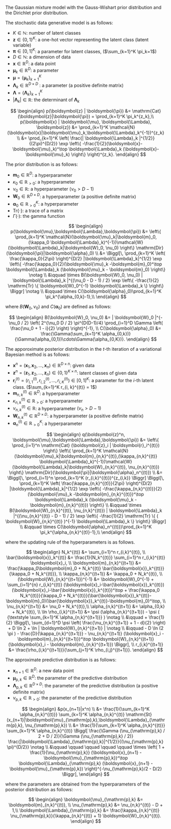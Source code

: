 <!-- Document Author
Yuta Nakahara <yuta.nakahara@aoni.waseda.jp>
Naoki Ichijo <1jonao@fuji.waseda.jp>
-->

The Gaussian mixture model with the Gauss-Wishart prior distribution and the Dirichlet prior distribution.

The stochastic data generative model is as follows:

* $K \in \mathbb{N}$: number of latent classes
* $\boldsymbol{z} \in \{ 0, 1 \}^K$: a one-hot vector representing the latent class (latent variable)
* $\boldsymbol{\pi} \in [0, 1]^K$: a parameter for latent classes, ($\sum_{k=1}^K \pi_k=1$)
* $D \in \mathbb{N}$: a dimension of data
* $\boldsymbol{x} \in \mathbb{R}^D$: a data point
* $\boldsymbol{\mu}_k \in \mathbb{R}^D$: a parameter
* $\boldsymbol{\mu} = \{ \boldsymbol{\mu}_k \}_{k=1}^K$
* $\boldsymbol{\Lambda}_k \in \mathbb{R}^{D\times D}$ : a parameter (a positive definite matrix)
* $\boldsymbol{\Lambda} = \{ \boldsymbol{\Lambda}_k \}_{k=1}^K$
* $| \boldsymbol{\Lambda}_k | \in \mathbb{R}$: the determinant of $\boldsymbol{\Lambda}_k$

$$
\begin{align}
    p(\boldsymbol{z} | \boldsymbol{\pi}) &= \mathrm{Cat}(\boldsymbol{z}|\boldsymbol{\pi}) = \prod_{k=1}^K \pi_k^{z_k},\\
    p(\boldsymbol{x} | \boldsymbol{\mu}, \boldsymbol{\Lambda}, \boldsymbol{z}) &= \prod_{k=1}^K \mathcal{N}(\boldsymbol{x}|\boldsymbol{\mu}_k,\boldsymbol{\Lambda}_k^{-1})^{z_k} \\
    &= \prod_{k=1}^K \left( \frac{| \boldsymbol{\Lambda}_k |^{1/2}}{(2\pi)^{D/2}} \exp \left\{ -\frac{1}{2}(\boldsymbol{x}-\boldsymbol{\mu}_k)^\top \boldsymbol{\Lambda}_k (\boldsymbol{x}-\boldsymbol{\mu}_k) \right\} \right)^{z_k}.
\end{align}
$$

The prior distribution is as follows:

* $\boldsymbol{m}_0 \in \mathbb{R}^{D}$: a hyperparameter
* $\kappa_0 \in \mathbb{R}_{>0}$: a hyperparameter
* $\nu_0 \in \mathbb{R}$: a hyperparameter ($\nu_0 > D-1$)
* $\boldsymbol{W}_0 \in \mathbb{R}^{D\times D}$: a hyperparameter (a positive definite matrix)
* $\boldsymbol{\alpha}_0 \in \mathbb{R}_{> 0}^K$: a hyperparameter
* $\mathrm{Tr} \{ \cdot \}$: a trace of a matrix
* $\Gamma (\cdot)$: the gamma function

$$
\begin{align}
    p(\boldsymbol{\mu},\boldsymbol{\Lambda},\boldsymbol{\pi}) &= \left\{ \prod_{k=1}^K \mathcal{N}(\boldsymbol{\mu}_k|\boldsymbol{m}_0,(\kappa_0 \boldsymbol{\Lambda}_k)^{-1})\mathcal{W}(\boldsymbol{\Lambda}_k|\boldsymbol{W}_0, \nu_0) \right\} \mathrm{Dir}(\boldsymbol{\pi}|\boldsymbol{\alpha}_0) \\
    &= \Biggl[\, \prod_{k=1}^K \left( \frac{\kappa_0}{2\pi} \right)^{D/2} |\boldsymbol{\Lambda}_k|^{1/2} \exp \left\{ -\frac{\kappa_0}{2}(\boldsymbol{\mu}_k -\boldsymbol{m}_0)^\top \boldsymbol{\Lambda}_k (\boldsymbol{\mu}_k - \boldsymbol{m}_0) \right\} \notag \\
    &\qquad \times B(\boldsymbol{W}_0, \nu_0) | \boldsymbol{\Lambda}_k |^{(\nu_0 - D - 1) / 2} \exp \left\{ -\frac{1}{2} \mathrm{Tr} \{ \boldsymbol{W}_0^{-1} \boldsymbol{\Lambda}_k \} \right\} \Biggr] \notag \\
    &\qquad \times C(\boldsymbol{\alpha}_0)\prod_{k=1}^K \pi_k^{\alpha_{0,k}-1},\\
\end{align}
$$

where $B(\boldsymbol{W}_0, \nu_0)$ and $C(\boldsymbol{\alpha}_0)$ are defined as follows:

$$
\begin{align}
    B(\boldsymbol{W}_0, \nu_0) &= | \boldsymbol{W}_0 |^{-\nu_0 / 2} \left( 2^{\nu_0 D / 2} \pi^{D(D-1)/4} \prod_{i=1}^D \Gamma \left( \frac{\nu_0 + 1 - i}{2} \right) \right)^{-1}, \\
    C(\boldsymbol{\alpha}_0) &= \frac{\Gamma(\sum_{k=1}^K \alpha_{0,k})}{\Gamma(\alpha_{0,1})\cdots\Gamma(\alpha_{0,K})}.
\end{align}
$$

The apporoximate posterior distribution in the $t$-th iteration of a variational Bayesian method is as follows:

* $\boldsymbol{x}^n = (\boldsymbol{x}_1, \boldsymbol{x}_2, \dots , \boldsymbol{x}_n) \in \mathbb{R}^{D \times n}$: given data
* $\boldsymbol{z}^n = (\boldsymbol{z}_1, \boldsymbol{z}_2, \dots , \boldsymbol{z}_n) \in \{ 0, 1 \}^{K \times n}$: latent classes of given data
* $\boldsymbol{r}_i^{(t)} = (r_{i,1}^{(t)}, r_{i,2}^{(t)}, \dots , r_{i,K}^{(t)}) \in [0, 1]^K$: a parameter for the $i$-th latent class. ($\sum_{k=1}^K r_{i, k}^{(t)} = 1$)
* $\boldsymbol{m}_{n,k}^{(t)} \in \mathbb{R}^{D}$: a hyperparameter
* $\kappa_{n,k}^{(t)} \in \mathbb{R}_{>0}$: a hyperparameter
* $\nu_{n,k}^{(t)} \in \mathbb{R}$: a hyperparameter $(\nu_n > D-1)$
* $\boldsymbol{W}_{n,k}^{(t)} \in \mathbb{R}^{D\times D}$: a hyperparameter (a positive definite matrix)
* $\boldsymbol{\alpha}_n^{(t)} \in \mathbb{R}_{> 0}^K$: a hyperparameter

$$
\begin{align}
    q(\boldsymbol{z}^n, \boldsymbol{\mu},\boldsymbol{\Lambda},\boldsymbol{\pi}) &= \left\{ \prod_{i=1}^n \mathrm{Cat} (\boldsymbol{z}_i | \boldsymbol{r}_i^{(t)}) \right\} \left\{ \prod_{k=1}^K \mathcal{N}(\boldsymbol{\mu}_k|\boldsymbol{m}_{n,k}^{(t)},(\kappa_{n,k}^{(t)} \boldsymbol{\Lambda}_k)^{-1})\mathcal{W}(\boldsymbol{\Lambda}_k|\boldsymbol{W}_{n,k}^{(t)}, \nu_{n,k}^{(t)}) \right\} \mathrm{Dir}(\boldsymbol{\pi}|\boldsymbol{\alpha}_n^{(t)}) \\
    &= \Biggl[\, \prod_{i=1}^n \prod_{k=1}^K (r_{i,k}^{(t)})^{z_{i,k}} \Biggr] \Biggl[\, \prod_{k=1}^K \left( \frac{\kappa_{n,k}^{(t)}}{2\pi} \right)^{D/2} |\boldsymbol{\Lambda}_k|^{1/2} \exp \left\{ -\frac{\kappa_{n,k}^{(t)}}{2}(\boldsymbol{\mu}_k -\boldsymbol{m}_{n,k}^{(t)})^\top \boldsymbol{\Lambda}_k (\boldsymbol{\mu}_k - \boldsymbol{m}_{n,k}^{(t)}) \right\} \\
    &\qquad \times B(\boldsymbol{W}_{n,k}^{(t)}, \nu_{n,k}^{(t)}) | \boldsymbol{\Lambda}_k |^{(\nu_{n,k}^{(t)} - D - 1) / 2} \exp \left\{ -\frac{1}{2} \mathrm{Tr} \{ ( \boldsymbol{W}_{n,k}^{(t)} )^{-1} \boldsymbol{\Lambda}_k \} \right\} \Biggr] \\
    &\qquad \times C(\boldsymbol{\alpha}_n^{(t)})\prod_{k=1}^K \pi_k^{\alpha_{n,k}^{(t)}-1},\\
\end{align}
$$

where the updating rule of the hyperparameters is as follows.

$$
\begin{align}
    N_k^{(t)} &= \sum_{i=1}^n r_{i,k}^{(t)}, \\
    \bar{\boldsymbol{x}}_k^{(t)} &= \frac{1}{N_k^{(t)}} \sum_{i=1}^n r_{i,k}^{(t)} \boldsymbol{x}_i, \\
    \boldsymbol{m}_{n,k}^{(t+1)} &= \frac{\kappa_0\boldsymbol{m}_0 + N_k^{(t)} \bar{\boldsymbol{x}}_k^{(t)}}{\kappa_0 + N_k^{(t)}}, \\
    \kappa_{n,k}^{(t+1)} &= \kappa_0 + N_k^{(t)}, \\
    (\boldsymbol{W}_{n,k}^{(t+1)})^{-1} &= \boldsymbol{W}_0^{-1} + \sum_{i=1}^{n} r_{i,k}^{(t)} (\boldsymbol{x}_i-\bar{\boldsymbol{x}}_k^{(t)})(\boldsymbol{x}_i-\bar{\boldsymbol{x}}_k^{(t)})^\top + \frac{\kappa_0 N_k^{(t)}}{\kappa_0 + N_k^{(t)}}(\bar{\boldsymbol{x}}_k^{(t)}-\boldsymbol{m}_0)(\bar{\boldsymbol{x}}_k^{(t)}-\boldsymbol{m}_0)^\top, \\
    \nu_{n,k}^{(t+1)} &= \nu_0 + N_k^{(t)},\\
    \alpha_{n,k}^{(t+1)} &= \alpha_{0,k} + N_k^{(t)}, \\
    \ln \rho_{i,k}^{(t+1)} &= \psi (\alpha_{n,k}^{(t+1)}) - \psi ( {\textstyle \sum_{k=1}^K \alpha_{n,k}^{(t+1)}} ) \notag \\
    &\qquad + \frac{1}{2} \Biggl[\, \sum_{d=1}^D \psi \left( \frac{\nu_{n,k}^{(t+1)} + 1 - d}{2} \right) + D \ln 2 + \ln | \boldsymbol{W}_{n,k}^{(t+1)} | \notag \\
    &\qquad - D \ln (2 \pi ) - \frac{D}{\kappa_{n,k}^{(t+1)}} - \nu_{n,k}^{(t+1)} (\boldsymbol{x}_i - \boldsymbol{m}_{n,k}^{(t+1)})^\top \boldsymbol{W}_{n,k}^{(t+1)} (\boldsymbol{x}_i - \boldsymbol{m}_{n,k}^{(t+1)}) \Biggr], \\
    r_{i,k}^{(t+1)} &= \frac{\rho_{i,k}^{(t+1)}}{\sum_{j=1}^K \rho_{i,j}^{(t+1)}}.
\end{align}
$$

The approximate predictive distribution is as follows:

* $\boldsymbol{x}_{n+1} \in \mathbb{R}^D$: a new data point
* $\boldsymbol{\mu}_{\mathrm{p},k} \in \mathbb{R}^D$: the parameter of the predictive distribution
* $\boldsymbol{\Lambda}_{\mathrm{p},k} \in \mathbb{R}^{D \times D}$: the parameter of the predictive distribution (a positive definite matrix)
* $\nu_{\mathrm{p},k} \in \mathbb{R}_{>0}$: the parameter of the predictive distribution

$$
\begin{align}
    &p(x_{n+1}|x^n) \\
    &= \frac{1}{\sum_{k=1}^K \alpha_{n,k}^{(t)}} \sum_{k=1}^K \alpha_{n,k}^{(t)} \mathrm{St}(x_{n+1}|\boldsymbol{\mu}_{\mathrm{p},k},\boldsymbol{\Lambda}_{\mathrm{p},k}, \nu_{\mathrm{p},k}) \\
    &= \frac{1}{\sum_{k=1}^K \alpha_{n,k}^{(t)}} \sum_{k=1}^K \alpha_{n,k}^{(t)} \Biggl[ \frac{\Gamma (\nu_{\mathrm{p},k} / 2 + D / 2)}{\Gamma (\nu_{\mathrm{p},k} / 2)} \frac{|\boldsymbol{\Lambda}_{\mathrm{p},k}|^{1/2}}{(\nu_{\mathrm{p},k} \pi)^{D/2}} \notag \\
    &\qquad \qquad \qquad \qquad \qquad \times \left( 1 + \frac{1}{\nu_{\mathrm{p},k}} (\boldsymbol{x}_{n+1} - \boldsymbol{\mu}_{\mathrm{p},k})^\top \boldsymbol{\Lambda}_{\mathrm{p},k} (\boldsymbol{x}_{n+1} - \boldsymbol{\mu}_{\mathrm{p},k}) \right)^{-\nu_{\mathrm{p},k}/2 - D/2} \Biggr],
\end{align}
$$

where the parameters are obtained from the hyperparameters of the posterior distribution as follows:

$$
\begin{align}
    \boldsymbol{\mu}_{\mathrm{p},k} &= \boldsymbol{m}_{n,k}^{(t)}, \\
    \nu_{\mathrm{p},k} &= \nu_{n,k}^{(t)} - D + 1,\\
    \boldsymbol{\Lambda}_{\mathrm{p},k} &= \frac{\kappa_{n,k}^{(t)} \nu_{\mathrm{p},k}}{\kappa_{n,k}^{(t)} + 1} \boldsymbol{W}_{n,k}^{(t)}.
\end{align}
$$

